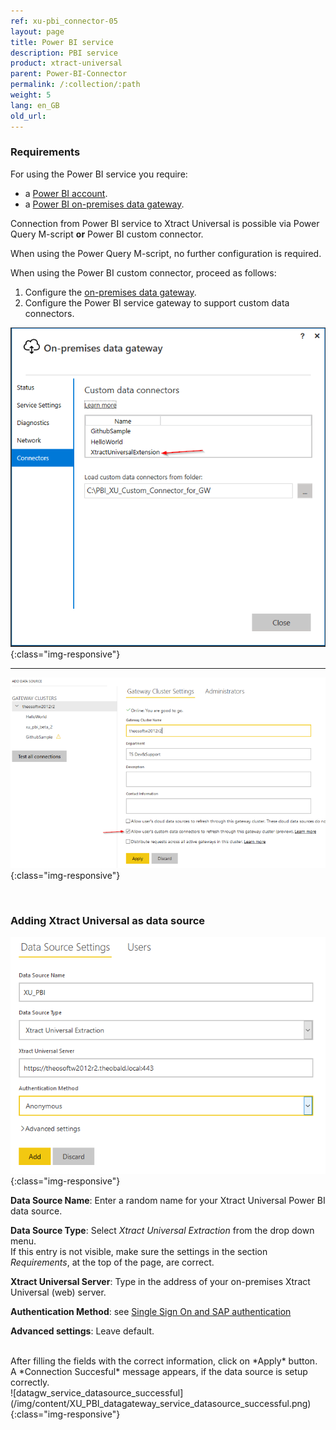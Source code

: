 ```yaml
---
ref: xu-pbi_connector-05
layout: page
title: Power BI service
description: PBI service
product: xtract-universal
parent: Power-BI-Connector
permalink: /:collection/:path
weight: 5
lang: en_GB
old_url:
---
```



### Requirements

For using the Power BI service you require:
* a [Power BI account](https://powerbi.microsoft.com/en-us/landing/signin/). 
* a [Power BI on-premises data gateway](https://powerbi.microsoft.com/en-us/gateway/).

Connection from Power BI service to Xtract Universal is possible via Power Query M-script **or** Power BI custom connector.

When using the Power Query M-script, no further configuration is required.

When using the Power BI custom connector, proceed as follows:
1. Configure the [on-premises data gateway](https://docs.microsoft.com/en-us/power-bi/service-gateway-custom-connectors).
2. Configure the Power BI service gateway to support custom data connectors. 


![datagw_custom_conn](/img/content/XU_PBI_datagateway_config.png){:class="img-responsive"}

---

![datagw_service_custom_conn](/img/content/XU_PBI_datagateway_service_config.png){:class="img-responsive"}


<br>

### Adding Xtract Universal as data source

![datagw_service_datasource](/img/content/XU_PBI_datagateway_service_datasource.png){:class="img-responsive"}

**Data Source Name**: Enter a random name for your Xtract Universal Power BI data source.

**Data Source Type**: Select *Xtract Universal Extraction* from the drop down menu. 
<br> If this entry is not visible, make sure the settings in the section *Requirements*, at the top of the page, are correct.

**Xtract Universal Server**: Type in the address of your on-premises Xtract Universal (web) server. 

**Authentication Method**: see [Single Sign On and SAP authentication](./pbi-SSO)

**Advanced settings**: Leave default.

<br>
After filling the fields with the correct information, click on *Apply* button.
A *Connection Succesful* message appears, if the data source is setup correctly.
<br>
![datagw_service_datasource_successful](/img/content/XU_PBI_datagateway_service_datasource_successful.png){:class="img-responsive"}